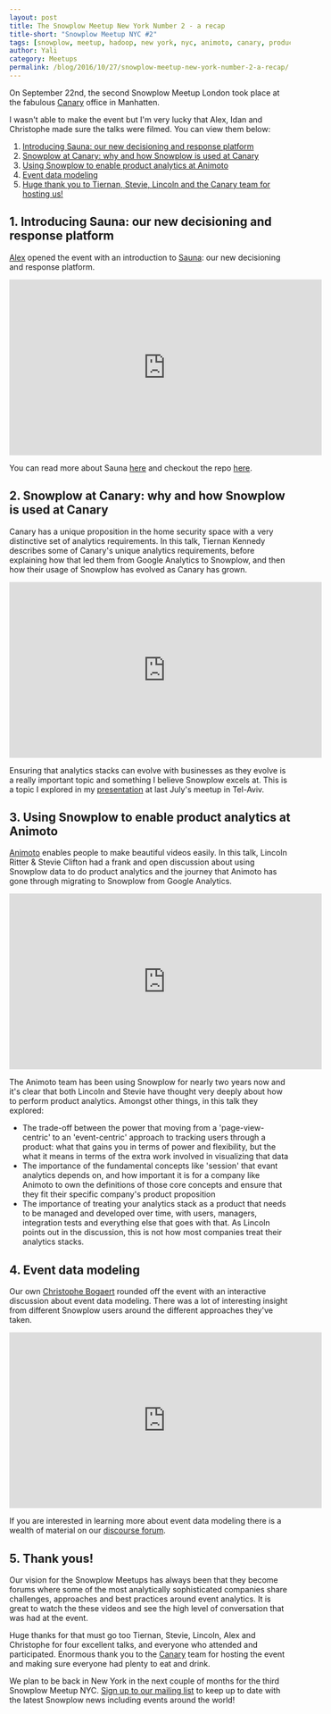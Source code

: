 ```yaml
---
layout: post
title: The Snowplow Meetup New York Number 2 - a recap
title-short: "Snowplow Meetup NYC #2"
tags: [snowplow, meetup, hadoop, new york, nyc, animoto, canary, product analytics]
author: Yali
category: Meetups
permalink: /blog/2016/10/27/snowplow-meetup-new-york-number-2-a-recap/
---
```


On September 22nd, the second Snowplow Meetup London took place at the fabulous [Canary][canary] office in Manhatten.

I wasn't able to make the event but I'm very lucky that Alex, Idan and Christophe made sure the talks were filmed. You can view them below:

1. [Introducing Sauna: our new decisioning and response platform](/blog/2016/10/27/snowplow-meetup-new-york-number-2-a-recap/#sauna)
2. [Snowplow at Canary: why and how Snowplow is used at Canary](/blog/2016/10/27/snowplow-meetup-new-york-number-2-a-recap/#canary)
3. [Using Snowplow to enable product analytics at Animoto](/blog/2016/10/27/snowplow-meetup-new-york-number-2-a-recap/#animoto)
4. [Event data modeling](/blog/2016/10/27/snowplow-meetup-new-york-number-2-a-recap/#event-data-modeling)
5. [Huge thank you to Tiernan, Stevie, Lincoln and the Canary team for hosting us!](/blog/2016/10/27/snowplow-meetup-new-york-number-2-a-recap/#thank-yous)

<h2 id="sauna">1. Introducing Sauna: our new decisioning and response platform</h2>

[Alex][alex] opened the event with an introduction to [Sauna][sauna]: our new decisioning and response platform.

<div class="iframe-container">
    <iframe width="560" height="315" src="https://www.youtube.com/embed/yp0XszZeh58" frameborder="0" allowfullscreen>    </iframe>
</div>

You can read more about Sauna [here][sauna] and checkout the repo [here][sauna-repo].

<!--more-->

<h2 id="canary">2. Snowplow at Canary: why and how Snowplow is used at Canary</h2>

Canary has a unique proposition in the home security space with a very distinctive set of analytics requirements. In this talk, Tiernan Kennedy describes some of Canary's unique analytics requirements, before explaining how that led them from Google Analytics to Snowplow, and then how their usage of Snowplow has evolved as Canary has grown.

<div class="iframe-container">
    <iframe width="560" height="315" src="https://www.youtube.com/embed/7zgP8O2rSm8" frameborder="0" allowfullscreen>    </iframe>
</div>

Ensuring that analytics stacks can evolve with businesses as they evolve is a really important topic and something I believe Snowplow excels at. This is a topic I explored in my [presentation][ys-presentation-tv] at last July's meetup in Tel-Aviv.

<h2 id="animoto">3. Using Snowplow to enable product analytics at Animoto</h2>

[Animoto][animoto] enables people to make beautiful videos easily. In this talk, Lincoln Ritter & Stevie Clifton had a frank and open discussion about using Snowplow data to do product analytics and the journey that Animoto has gone through migrating to Snowplow from Google Analytics.

<div class="iframe-container">
    <iframe width="560" height="315" src="https://www.youtube.com/embed/y2RUzReJV4I" frameborder="0" allowfullscreen>    </iframe>
</div>

The Animoto team has been using Snowplow for nearly two years now and it's clear that both Lincoln and Stevie have thought very deeply about how to perform product analytics. Amongst other things, in this talk they explored:

* The trade-off between the power that moving from a 'page-view-centric' to an 'event-centric' approach to tracking users through a product: what that gains you in terms of power and flexibility, but the what it means in terms of the extra work involved in visualizing that data
* The importance of the fundamental concepts like 'session' that evant analytics depends on, and how important it is for a company like Animoto to own the definitions of those core concepts and ensure that they fit their specific company's product proposition
* The importance of treating your analytics stack as a product that needs to be managed and developed over time, with users, managers, integration tests and everything else that goes with that. As Lincoln points out in the discussion, this is not how most companies treat their analytics stacks.

<h2 id="event-data-modeling">4. Event data modeling</h2>

Our own [Christophe Bogaert][christophe] rounded off the event with an interactive discussion about event data modeling. There was a lot of interesting insight from different Snowplow users around the different approaches they've taken.

<div class="iframe-container">
    <iframe width="560" height="315" src="https://www.youtube.com/embed/a_lv-JuVYiI" frameborder="0" allowfullscreen>    </iframe>
</div>

If you are interested in learning more about event data modeling there is a wealth of material on our [discourse forum][discourse-event-data-modeling].

<h2 id="thank-yous">5. Thank yous!</h2>

Our vision for the Snowplow Meetups has always been that they become forums where some of the most analytically sophisticated companies share challenges, approaches and best practices around event analytics. It is great to watch the these videos and see the high level of conversation that was had at the event.

Huge thanks for that must go too Tiernan, Stevie, Lincoln, Alex and Christophe for four excellent talks, and everyone who attended and participated. Enormous thank you to the [Canary][canary] team for hosting the event and making sure everyone had plenty to eat and drink.

We plan to be back in New York in the next couple of months for the third Snowplow Meetup NYC. [Sign up to our mailing list][mailing-list] to keep up to date with the latest Snowplow news including events around the world!



[canary]: https://canary.is/
[alex]: /blog/authors/alex/
[sauna]: /blog/2016/09/22/introducing-sauna-a-decisioning-and-response-platform/
[animoto]: http://animoto.com/
[christophe]: /blog/authors/christophe/
[mailing-list]: http://eepurl.com/b0yEgz
[sauna-repo]: https://github.com/snowplow/sauna
[ys-presentation-tv]: http://www.slideshare.net/yalisassoon/snowplow-the-evolving-data-pipeline?ref=http://snowplowanalytics.com/blog/2016/08/05/a-roundup-of-recent-snowplow-meetups-in-berlin-amsterdam-tel-aviv-and-london/
[discourse-event-data-modeling]: http://discourse.snowplowanalytics.com/search?q=data%20modeling
